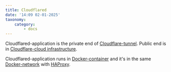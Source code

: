 ```yaml
---
title: Cloudflared
date: '14:09 02-01-2025'
taxonomy:
    category:
        - docs
---
```


Cloudflared-application is the private end of [Cloudflare-tunnel](/cloudflare). Public end is in [Cloudflare-cloud infrastructure](/cloudflare).

Cloudflared-application runs in [Docker-container](/docker) and it's in the same [Docker-network](/docker) with [HAProxy](/haproxy).